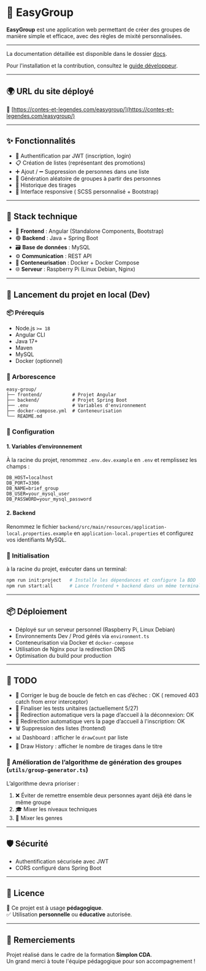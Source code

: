 # 🎯 EasyGroup

**EasyGroup** est une application web permettant de créer des groupes de manière simple et efficace, avec des règles de mixité personnalisées.

---

La documentation détaillée est disponible dans le dossier [docs](docs/).


Pour l'installation et la contribution, consultez le [guide développeur](docs/developpeurs.md).

---


## 🌍 URL du site déployé

🔗 [https://contes-et-legendes.com/easygroup/](https://contes-et-legendes.com/easygroup/)

---

## ✨ Fonctionnalités

- 🔐 Authentification par JWT (inscription, login)
- 📋 Création de listes (représentant des promotions)
- ➕ Ajout / ➖ Suppression de personnes dans une liste
- 🎲 Génération aléatoire de groupes à partir des personnes
- 📜 Historique des tirages
- 📱 Interface responsive ( SCSS personnalisé + Bootstrap)

---

## 🧱 Stack technique

- 🔷 **Frontend** : Angular (Standalone Components, Bootstrap)
- 🟢 **Backend** : Java + Spring Boot
- 🗃️ **Base de données** : MySQL
- ⚙️ **Communication** : REST API
- 🐳 **Conteneurisation** : Docker + Docker Compose
- 🌐 **Serveur** : Raspberry Pi (Linux Debian, Nginx)

---

## 🚀 Lancement du projet en local (Dev)

### 📦 Prérequis

- Node.js `>= 18`
- Angular CLI
- Java 17+
- Maven
- MySQL
- Docker (optionnel)

### 📁 Arborescence

```text
easy-group/
├── frontend/           # Projet Angular
├── backend/            # Projet Spring Boot
├── .env                # Variables d'environnement
├── docker-compose.yml  # Conteneurisation
└── README.md
```

### 🔧 Configuration

#### 1. Variables d’environnement

À la racine du projet, renommez `.env.dev.example` en `.env` et remplissez les champs :

```env
DB_HOST=localhost
DB_PORT=3306
DB_NAME=brief_group
DB_USER=your_mysql_user
DB_PASSWORD=your_mysql_password
```

#### 2. Backend

Renommez le fichier `backend/src/main/resources/application-local.properties.example` en `application-local.properties` et configurez vos identifiants MySQL.

### 🚀 Initialisation

à la racine du projet, exécuter dans un terminal:

```bash
npm run init:project   # Installe les dépendances et configure la BDD
npm run start:all      # Lance frontend + backend dans un même terminal
```

---

## 📦 Déploiement

- Déployé sur un serveur personnel (Raspberry Pi, Linux Debian)
- Environnements Dev / Prod gérés via `environment.ts`
- Conteneurisation via Docker et `docker-compose`
- Utilisation de Nginx pour la redirection DNS
- Optimisation du build pour production

---

## 🔮 TODO

- 🔁 Corriger le bug de boucle de fetch en cas d’échec : OK ( removed 403 catch from error interceptor)
- 🧪 Finaliser les tests unitaires (actuellement 5/27)
- 🔐 Redirection automatique vers la page d’accueil à la déconnexion: OK
- 🔐 Redirection automatique vers la page d’accueil à l'inscription: OK
- 🗑️ Suppression des listes (frontend)
- 📊 Dashboard : afficher le `drawCount` par liste
- 📆 Draw History : afficher le nombre de tirages dans le titre

### 🧠 Amélioration de l’algorithme de génération des groupes (`utils/group-generator.ts`)

L’algorithme devra prioriser :

1. ❌ Éviter de remettre ensemble deux personnes ayant déjà été dans le même groupe
2. 🎓 Mixer les niveaux techniques
3. 🚻 Mixer les genres

---

## 🛡️ Sécurité

- Authentification sécurisée avec JWT
- CORS configuré dans Spring Boot

---

## 📄 Licence

🛑 Ce projet est à usage **pédagogique**.  
✅ Utilisation **personnelle** ou **éducative** autorisée.

---

## 🙌 Remerciements

Projet réalisé dans le cadre de la formation **Simplon CDA**.  
Un grand merci à toute l'équipe pédagogique pour son accompagnement !
